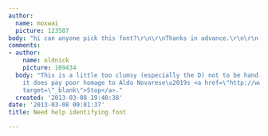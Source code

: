 ```yaml
---
author:
  name: moxwai
  picture: 123507
body: "hi can anyone pick this font?\r\n\r\nThanks in advance.\r\n\r\n[img:sites/default/files/old-images/white_onblack_5193.png]"
comments:
- author:
    name: oldnick
    picture: 109434
  body: "This is a little too clumsy (especially the D) not to be hand-drawn, although
    it does pay poor homage to Aldo Novarese\u2019s <a href=\"http://www.identifont.com/show?374\"
    target=\"_blank\">Stop</a>."
  created: '2013-03-08 19:40:38'
date: '2013-03-08 09:01:37'
title: Need help identifying font

---
```

